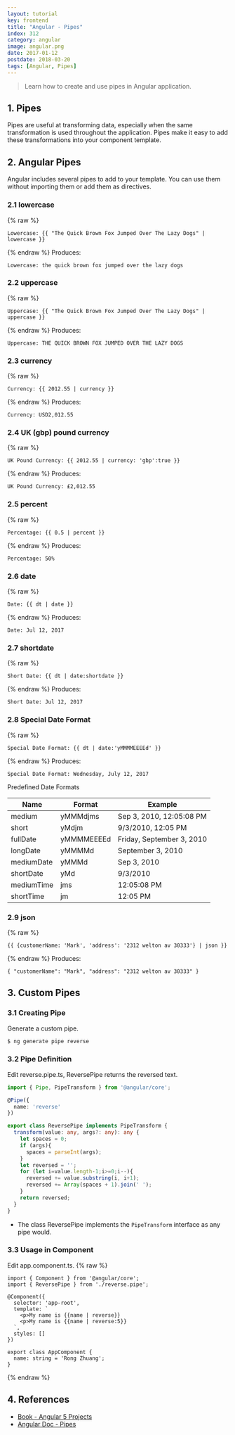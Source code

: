 ```yaml
---
layout: tutorial
key: frontend
title: "Angular - Pipes"
index: 312
category: angular
image: angular.png
date: 2017-01-12
postdate: 2018-03-20
tags: [Angular, Pipes]
---
```


> Learn how to create and use pipes in Angular application.

## 1. Pipes
Pipes are useful at transforming data, especially when the same transformation is used throughout the application. Pipes make it easy to add these transformations into your component template.

## 2. Angular Pipes
Angular includes several pipes to add to your template. You can use them without importing them or add them as directives.
### 2.1 lowercase
{% raw %}
```raw
Lowercase: {{ "The Quick Brown Fox Jumped Over The Lazy Dogs" | lowercase }}
```
{% endraw %}
Produces:
```raw
Lowercase: the quick brown fox jumped over the lazy dogs
```
### 2.2 uppercase
{% raw %}
```raw
Uppercase: {{ "The Quick Brown Fox Jumped Over The Lazy Dogs" | uppercase }}
```
{% endraw %}
Produces:
```raw
Uppercase: THE QUICK BROWN FOX JUMPED OVER THE LAZY DOGS
```
### 2.3 currency
{% raw %}
```raw
Currency: {{ 2012.55 | currency }}
```
{% endraw %}
Produces:
```raw
Currency: USD2,012.55
```
### 2.4 UK (gbp) pound currency
{% raw %}
```raw
UK Pound Currency: {{ 2012.55 | currency: 'gbp':true }}
```
{% endraw %}
Produces:
```raw
UK Pound Currency: £2,012.55
```
### 2.5 percent
{% raw %}
```raw
Percentage: {{ 0.5 | percent }}
```
{% endraw %}
Produces:
```raw
Percentage: 50%
```
### 2.6 date
{% raw %}
```raw
Date: {{ dt | date }}
```
{% endraw %}
Produces:
```raw
Date: Jul 12, 2017
```
### 2.7 shortdate
{% raw %}
```raw
Short Date: {{ dt | date:shortdate }}
```
{% endraw %}
Produces:
```raw
Short Date: Jul 12, 2017
```
### 2.8 Special Date Format
{% raw %}
```raw
Special Date Format: {{ dt | date:'yMMMMEEEEd' }}
```
{% endraw %}
Produces:
```raw
Special Date Format: Wednesday, July 12, 2017
```

Predefined Date Formats

Name       | Format     | Example
-----------|------------|-----------------
medium     | yMMMdjms   | Sep 3, 2010, 12:05:08 PM
short      | yMdjm      | 9/3/2010, 12:05 PM
fullDate   | yMMMMEEEEd | Friday, September 3, 2010
longDate   | yMMMMd     | September 3, 2010
mediumDate | yMMMd      | Sep 3, 2010
shortDate  | yMd        | 9/3/2010
mediumTime | jms        | 12:05:08 PM  
shortTime  | jm         | 12:05 PM

### 2.9 json
{% raw %}
```raw
{{ {customerName: 'Mark', 'address': '2312 welton av 30333'} | json }}
```
{% endraw %}
Produces:
```raw
{ "customerName": "Mark", "address": "2312 welton av 30333" }
```

## 3. Custom Pipes
### 3.1 Creating Pipe
Generate a custom pipe.
```sh
$ ng generate pipe reverse
```
### 3.2 Pipe Definition
Edit reverse.pipe.ts, ReversePipe returns the reversed text.
```typescript
import { Pipe, PipeTransform } from '@angular/core';

@Pipe({
  name: 'reverse'
})

export class ReversePipe implements PipeTransform {
  transform(value: any, args?: any): any {
    let spaces = 0;
    if (args){
      spaces = parseInt(args);
    }
    let reversed = '';
    for (let i=value.length-1;i>=0;i--){
      reversed += value.substring(i, i+1);
      reversed += Array(spaces + 1).join(' ');
    }
    return reversed;
  }
}
```
* The class ReversePipe implements the `PipeTransform` interface as any pipe would.

### 3.3 Usage in Component
Edit app.component.ts.
{% raw %}
```raw
import { Component } from '@angular/core';
import { ReversePipe } from './reverse.pipe';

@Component({
  selector: 'app-root',
  template: `
    <p>My name is {{name | reverse}}
    <p>My name is {{name | reverse:5}}
  `,
  styles: []
})

export class AppComponent {
  name: string = 'Rong Zhuang';
}
```
{% endraw %}

## 4. References
* [Book - Angular 5 Projects](https://www.amazon.com/Angular-Projects-Learn-Single-Applications/dp/148423278X)
* [Angular Doc - Pipes](https://angular.io/guide/pipes)
